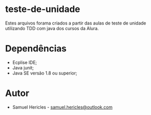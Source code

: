 # teste-de-unidade
  Estes arquivos forama criados a partir das aulas de teste de unidade utilizando TDD com java dos cursos da Alura.
# Dependências
  + Ecplise IDE;
  + Java junit;
  + Java SE versão 1.8 ou superior;
# Autor
  + Samuel Hericles - samuel.hericles@outlook.com
  
